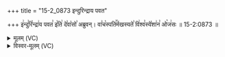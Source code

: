 +++
title = "15-2_0873 इन्दुरिन्द्राय पवत"

+++
इ꣢न्दु꣣रि꣡न्द्रा꣢य पवत꣣ इ꣡ति꣢ दे꣣वा꣡सो꣣ अब्रुवन्। वा꣣च꣡स्पति꣢꣯र्मखस्यते꣣ वि꣢श्व꣣स्ये꣡शा꣢न꣣ ओ꣡ज꣢सः ॥ 15-2:0873 ॥

<details><summary>मूलम् (VC)</summary>

इ꣢न्दु꣣रि꣡न्द्रा꣢य पवत꣣ इ꣡ति꣢ दे꣣वा꣡सो꣢ अब्रुवन् । वा꣣च꣡स्पति꣢꣯र्मखस्यते꣣ वि꣢श्व꣣स्ये꣡शा꣢न꣣ ओ꣡ज꣢सः ॥८७३॥
</details>

<details><summary>विस्वर-मूलम् (VC)</summary>

इन्दुरिन्द्राय पवत इति देवासो अब्रुवन् । वाचस्पतिर्मखस्यते विश्वस्येशान ओजसः ॥८७३॥
</details>